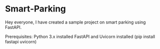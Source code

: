 # Smart-Parking
Hey everyone, I have created a sample project on smart parking using FastAPI.

Prerequisites:
Python 3.x installed
FastAPI and Uvicorn installed (pip install fastapi uvicorn) 




